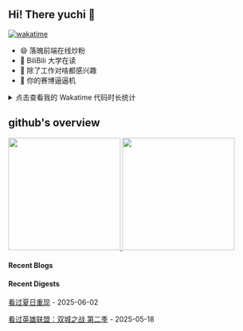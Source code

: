 ## Hi! There yuchi 👋 

[![wakatime](https://wakatime.com/badge/user/d7b7c2c9-3bfe-47fc-91a4-129be029d5ea.svg)](https://wakatime.com/@d7b7c2c9-3bfe-47fc-91a4-129be029d5ea)

- 😄 落魄前端在线炒粉
- 🏫 BiliBili 大学在读
- 🤔 除了工作对啥都感兴趣
- 👯 你的赛博逼逼机

<details>
  <summary>
    点击查看我的 Wakatime 代码时长统计
  </summary>
  <div>
    <img src="https://github-readme-stats.vercel.app/api/wakatime?username=yuchiXiong&hide_title=true&layout=compact&langs_count=10" />
  <div>
</details>
    
## github's overview

<a href="https://github.com/yuchiXiong">
  <img height="225" src="https://github-readme-stats.vercel.app/api?username=yuchiXiong&show_icons=true&include_all_commits=true&count_private=true"/>
  <img height="225" src="https://github-readme-stats.vercel.app/api/top-langs/?username=yuchiXiong&hide=python,css,ejs,stylus,racket,scss,slim,html,c,less,shell"/>
</a>

#### Recent Blogs

#### Recent Digests

[看过夏日重现](https://movie.douban.com/subject/35351365/) - 2025-06-02

[看过英雄联盟：双城之战 第二季](https://movie.douban.com/subject/35669844/) - 2025-05-18
